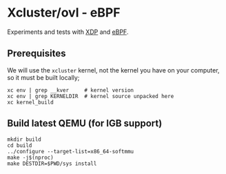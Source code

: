 # Xcluster/ovl - eBPF

Experiments and tests with
[XDP](https://en.wikipedia.org/wiki/Express_Data_Path) and
[eBPF](https://ebpf.io/).

## Prerequisites

We will use the `xcluster` kernel, not the kernel you have on your
computer, so it must be built locally;

```
xc env | grep __kver     # kernel version
xc env | grep KERNELDIR  # kernel source unpacked here
xc kernel_build
```

## Build latest QEMU (for IGB support)
```
mkdir build
cd build
../configure --target-list=x86_64-softmmu
make -j$(nproc)
make DESTDIR=$PWD/sys install
```

